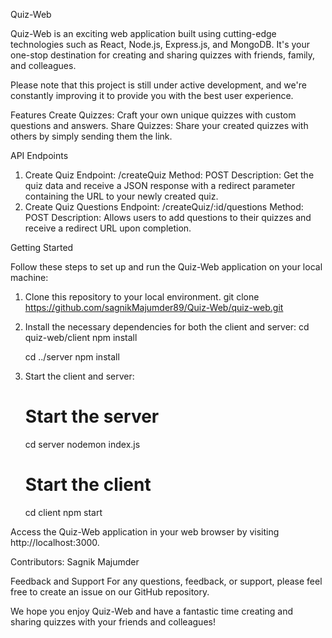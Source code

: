 Quiz-Web

Quiz-Web is an exciting web application built using cutting-edge technologies such as React, Node.js, Express.js, and MongoDB. It's your one-stop destination for creating and sharing quizzes with friends, family, and colleagues.

Please note that this project is still under active development, and we're constantly improving it to provide you with the best user experience.

Features
Create Quizzes: Craft your own unique quizzes with custom questions and answers.
Share Quizzes: Share your created quizzes with others by simply sending them the link.

API Endpoints

1. Create Quiz
   Endpoint: /createQuiz
   Method: POST
   Description: Get the quiz data and receive a JSON response with a redirect parameter containing the URL to your newly created quiz.
2. Create Quiz Questions
   Endpoint: /createQuiz/:id/questions
   Method: POST
   Description: Allows users to add questions to their quizzes and receive a redirect URL upon completion.

Getting Started

Follow these steps to set up and run the Quiz-Web application on your local machine:

1. Clone this repository to your local environment.
   git clone https://github.com/sagnikMajumder89/Quiz-Web/quiz-web.git
2. Install the necessary dependencies for both the client and server:
   cd quiz-web/client
   npm install

   cd ../server
   npm install

3. Start the client and server:
   # Start the server
   cd server
   nodemon index.js
   # Start the client
   cd client
   npm start

Access the Quiz-Web application in your web browser by visiting http://localhost:3000.

Contributors:
Sagnik Majumder

Feedback and Support
For any questions, feedback, or support, please feel free to create an issue on our GitHub repository.

We hope you enjoy Quiz-Web and have a fantastic time creating and sharing quizzes with your friends and colleagues!
